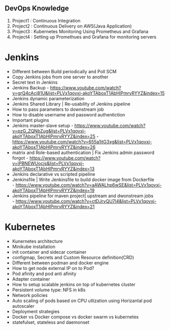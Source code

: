 ## DevOps Knowledge ##
1. Project1 : Continuous Integration
2. Project2 : Continuous Delivery on AWS(Java Application)
3. Project3 : Kubernetes Monitoring Using Prometheus and Grafana
4. Project4 : Setting up Promethues and Grafana for monitoring servers

# Jenkins #
* Different between Build periodically and Poll SCM
* Copy Jenkins jobs from one server to another
* Secret text in Jenkins 
* Jenkins Backup 
         - https://www.youtube.com/watch?v=grQ4cAcj81U&list=PLVx1qovxj-akoYTAboxT1AbHlPmrvRYYZ&index=15
* Jenkins dynamic parameterization 
* Jenkins Shared Library | Re-usability of Jenkins pipeline
* How to pass parameters to downstream job
* How to disable username and password authentiction 
* Important plugins
* Jenkins master-slave setup 
        - https://www.youtube.com/watch?v=pzG_ZQNbZug&list=PLVx1qovxj-akoYTAboxT1AbHlPmrvRYYZ&index=25
        - https://www.youtube.com/watch?v=655a1itG3xg&list=PLVx1qovxj-akoYTAboxT1AbHlPmrvRYYZ&index=26
* matrix and Role-based authentication | Fix Jenkins admin password forgot 
         - https://www.youtube.com/watch?v=iPBNEWUocjs&list=PLVx1qovxj-akoYTAboxT1AbHlPmrvRYYZ&index=13
* Jenkins declarative vs scripted pipeline
* Jenkinsfile | Write Jenkinsfile to build docker image from Dockerfile   
         - https://www.youtube.com/watch?v=aAWALhp6wSE&list=PLVx1qovxj-akoYTAboxT1AbHlPmrvRYYZ&index=19
* Jenkins pipeline for maven project| upstream and dwonstream jobs  
         - https://www.youtube.com/watch?v=ctDJryQU7l4&list=PLVx1qovxj-akoYTAboxT1AbHlPmrvRYYZ&index=21

# Kubernetes #
* Kunernetes architecture
* Minikube installation
* init container and sidecar container
* configmap, Secrets and Custom Resource definition(CRD)
* Different between podman and docker engine
* How to get node external IP on to Pod?
* Pod afinity and pod anti afinity 
* Adapter container 
* How to setup scalable jenkins on top of kubernetes cluster 
* Persistent volume type: NFS in k8s 
* Network policies 
* Auto scaling of pods based on CPU utlization using Horizantal pod autoscaler
* Deployment strategies
* Docker vs Docker compose vs docker swarm vs kubernetes
* statefulset, stateless and daemonset 
